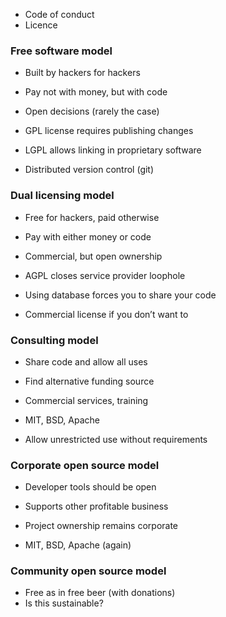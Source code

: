 - Code of conduct
- Licence

### Free software model
- Built by hackers for hackers
- Pay not with money, but with code 
- Open decisions (rarely the case)

- GPL license requires publishing changes
- LGPL allows linking in proprietary software
- Distributed version control (git)

### Dual licensing model
- Free for hackers, paid otherwise
- Pay with either money or code
- Commercial, but open ownership

- AGPL closes service provider loophole
- Using database forces you to share your code
- Commercial license if you don’t want to

### Consulting model
- Share code and allow all uses
- Find alternative funding source
- Commercial services, training

- MIT, BSD, Apache
- Allow unrestricted use without requirements

### Corporate open source model
- Developer tools should be open
- Supports other profitable business
- Project ownership remains corporate

- MIT, BSD, Apache (again)

### Community open source model
- Free as in free beer (with donations)
- Is this sustainable?